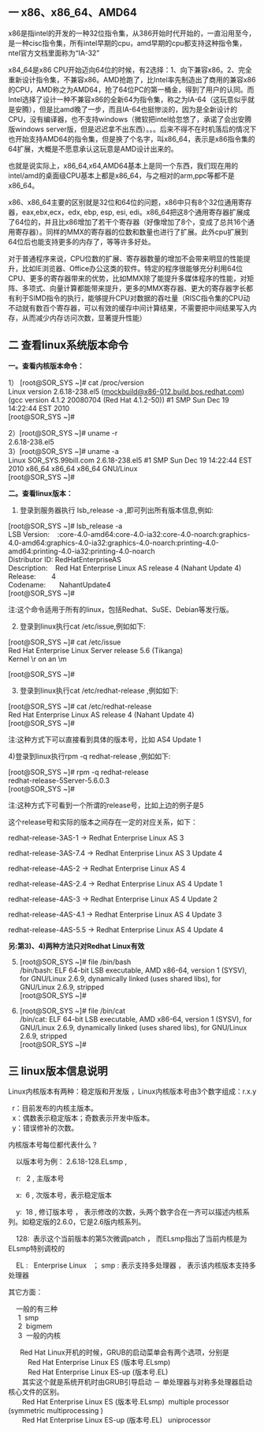 一 x86、x86\_64、AMD64
-------------------

x86是指intel的开发的一种32位指令集，从386开始时代开始的，一直沿用至今，是一种cisc指令集，所有intel早期的cpu，amd早期的cpu都支持这种指令集，ntel官方文档里面称为“IA-32”

x84\_64是x86 CPU开始迈向64位的时候，有2选择：1、向下兼容x86。2、完全重新设计指令集，不兼容x86。AMD抢跑了，比Intel率先制造出了商用的兼容x86的CPU，AMD称之为AMD64，抢了64位PC的第一桶金，得到了用户的认同。而Intel选择了设计一种不兼容x86的全新64为指令集，称之为IA-64（这玩意似乎就是安腾），但是比amd晚了一步，而且IA-64也挺惨淡的，因为是全新设计的CPU，没有编译器，也不支持windows（微软把intel给忽悠了，承诺了会出安腾版windows server版，但是迟迟拿不出东西）。。。后来不得不在时机落后的情况下也开始支持AMD64的指令集，但是换了个名字，叫x86\_64，表示是x86指令集的64扩展，大概是不愿意承认这玩意是AMD设计出来的。

也就是说实际上，x86\_64,x64,AMD64基本上是同一个东西，我们现在用的intel/amd的桌面级CPU基本上都是x86\_64，与之相对的arm,ppc等都不是x86\_64。

x86、x86\_64主要的区别就是32位和64位的问题，x86中只有8个32位通用寄存器，eax,ebx,ecx，edx, ebp, esp, esi, edi。x86\_64把这8个通用寄存器扩展成了64位的，并且比x86增加了若干个寄存器（好像增加了8个，变成了总共16个通用寄存器）。同样的MMX的寄存器的位数和数量也进行了扩展。此外cpu扩展到64位后也能支持更多的内存了，等等许多好处。

对于普通程序来说，CPU位数的扩展、寄存器数量的增加不会带来明显的性能提升，比如IE浏览器、Office办公这类的软件。特定的程序很能够充分利用64位CPU、更多的寄存器带来的优势，比如MMX除了能提升多媒体程序的性能，对矩阵、多项式、向量计算都能带来提升，更多的MMX寄存器、更大的寄存器字长都有利于SIMD指令的执行，能够提升CPU对数据的吞吐量（RISC指令集的CPU动不动就有数百个寄存器，可以有效的缓存中间计算结果，不需要把中间结果写入内存，从而减少内存访问次数，显著提升性能）

二 查看linux系统版本命令
---------------

**一。查看内核版本命令：**

1） \[root@SOR\_SYS ~\]# cat /proc/version  
Linux version 2.6.18-238.el5 ([mockbuild@x86-012.build.bos.redhat.com](mailto:mockbuild@x86-012.build.bos.redhat.com)) (gcc version 4.1.2 20080704 (Red Hat 4.1.2-50)) #1 SMP Sun Dec 19 14:22:44 EST 2010  
\[root@SOR\_SYS ~\]#

2）\[root@SOR\_SYS ~\]# uname -r  
2.6.18-238.el5  
3）\[root@SOR\_SYS ~\]# uname -a  
Linux SOR\_SYS.99bill.com 2.6.18-238.el5 #1 SMP Sun Dec 19 14:22:44 EST 2010 x86\_64 x86\_64 x86\_64 GNU/Linux  
\[root@SOR\_SYS ~\]#

**二。查看linux版本：**

1) 登录到服务器执行 lsb\_release -a ,即可列出所有版本信息,例如:

\[root@SOR\_SYS ~\]# lsb\_release -a  
LSB Version:    :core-4.0-amd64:core-4.0-ia32:core-4.0-noarch:graphics-4.0-amd64:graphics-4.0-ia32:graphics-4.0-noarch:printing-4.0-amd64:printing-4.0-ia32:printing-4.0-noarch  
Distributor ID: RedHatEnterpriseAS  
Description:    Red Hat Enterprise Linux AS release 4 (Nahant Update 4)  
Release:        4  
Codename:       NahantUpdate4  
\[root@SOR\_SYS ~\]#

注:这个命令适用于所有的linux，包括Redhat、SuSE、Debian等发行版。

2) 登录到linux执行cat /etc/issue,例如如下:

\[root@SOR\_SYS ~\]# cat /etc/issue  
Red Hat Enterprise Linux Server release 5.6 (Tikanga)  
Kernel \\r on an \\m

\[root@SOR\_SYS ~\]#

3) 登录到linux执行cat /etc/redhat-release ,例如如下:

\[root@SOR\_SYS ~\]# cat /etc/redhat-release  
Red Hat Enterprise Linux AS release 4 (Nahant Update 4)  
\[root@SOR\_SYS ~\]#

注:这种方式下可以直接看到具体的版本号，比如 AS4 Update 1

4)登录到linux执行rpm -q redhat-release ,例如如下:

\[root@SOR\_SYS ~\]# rpm -q redhat-release  
redhat-release-5Server-5.6.0.3  
\[root@SOR\_SYS ~\]#

注:这种方式下可看到一个所谓的release号，比如上边的例子是5

这个release号和实际的版本之间存在一定的对应关系，如下：

 redhat-release-3AS-1 -> Redhat Enterprise Linux AS 3

 redhat-release-3AS-7.4 -> Redhat Enterprise Linux AS 3 Update 4

 redhat-release-4AS-2 -> Redhat Enterprise Linux AS 4

 redhat-release-4AS-2.4 -> Redhat Enterprise Linux AS 4 Update 1

 redhat-release-4AS-3 -> Redhat Enterprise Linux AS 4 Update 2

 redhat-release-4AS-4.1 -> Redhat Enterprise Linux AS 4 Update 3

 redhat-release-4AS-5.5 -> Redhat Enterprise Linux AS 4 Update 4

**另:第3)、4)两种方法只对Redhat Linux有效**

5) \[root@SOR\_SYS ~\]# file /bin/bash  
/bin/bash: ELF 64-bit LSB executable, AMD x86-64, version 1 (SYSV), for GNU/Linux 2.6.9, dynamically linked (uses shared libs), for GNU/Linux 2.6.9, stripped  
\[root@SOR\_SYS ~\]#

6) \[root@SOR\_SYS ~\]# file /bin/cat  
/bin/cat: ELF 64-bit LSB executable, AMD x86-64, version 1 (SYSV), for GNU/Linux 2.6.9, dynamically linked (uses shared libs), for GNU/Linux 2.6.9, stripped  
\[root@SOR\_SYS ~\]#

三 linux版本信息说明
-------------

Linux内核版本有两种：稳定版和开发版 ，Linux内核版本号由3个数字组成：r.x.y

  r：目前发布的内核主版本。  
  x：偶数表示稳定版本；奇数表示开发中版本。  
  y：错误修补的次数。

内核版本号每位都代表什么 ?

    以版本号为例： 2.6.18-128.ELsmp ,

    r:   2 , 主版本号

    x:  6 , 次版本号，表示稳定版本

    y:  18 , 修订版本号 ， 表示修改的次数，头两个数字合在一齐可以描述内核系列。如稳定版的2.6.0，它是2.6版内核系列。

    128:  表示这个当前版本的第5次微调patch ， 而ELsmp指出了当前内核是为ELsmp特别调校的

    EL :   Enterprise Linux   ； smp : 表示支持多处理器 ， 表示该内核版本支持多处理器

其它方面：

    一般的有三种  
     1  smp  
     2  bigmem  
     3  一般的内核

      Red Hat Linux开机的时候，GRUB的启动菜单会有两个选项，分别是  
　　   Red Hat Enterprise Linux ES (版本号.ELsmp)  
　　   Red Hat Enterprise Linux ES-up (版本号.EL)  
　　其实这个就是系统开机时由GRUB引导启动 － 单处理器与对称多处理器启动核心文件的区别。  
　　Red Hat Enterprise Linux ES (版本号.ELsmp)  multiple processor (symmetric multiprocessing )  
　　Red Hat Enterprise Linux ES-up (版本号.EL)   uniprocessor